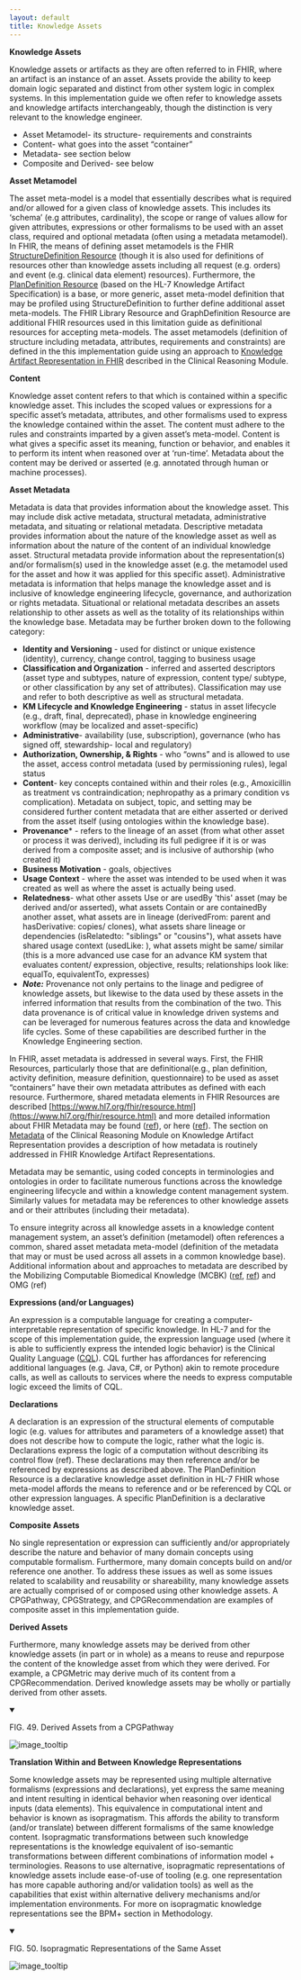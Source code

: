 ```yaml
---
layout: default
title: Knowledge Assets
---
```


**Knowledge Assets**

Knowledge assets or artifacts as they are often referred to in FHIR, where an artifact is an instance of an asset.  Assets provide the ability to keep domain logic separated and distinct from other system logic in complex systems.  In this implementation guide we often refer to knowledge assets and knowledge artifacts interchangeably, though the distinction is very relevant to the knowledge engineer.

*   Asset Metamodel- its structure- requirements and constraints
*   Content- what goes into the asset “container”
*   Metadata- see section below
*   Composite and Derived- see below

**Asset Metamodel**

The asset meta-model is a model that essentially describes what is required and/or allowed for a given class of knowledge assets.  This includes its ‘schema’ (e.g attributes, cardinality), the scope or range of values allow for given attributes, expressions or other formalisms to be used with an asset class, required and optional metadata (often using a metadata metamodel).  In FHIR, the means of defining asset metamodels is the FHIR [StructureDefinition Resource](https://www.hl7.org/fhir/structuredefinition.html) (though it is also used for definitions of resources other than knowledge assets including all request (e.g. orders) and event (e.g. clinical data element) resources).  Furthermore, the [PlanDefinition Resource](https://www.hl7.org/fhir/plandefinition.html) (based on the HL-7 Knowledge Artifact Specification) is a base, or more generic, asset meta-model definition that may be profiled using StructureDefinition to further define additional asset meta-models.  The FHIR Library Resource and GraphDefinition Resource are additional FHIR resources used in this limitation guide as definitional resources for accepting meta-models.   The asset metamodels (definition of structure including metadata, attributes, requirements and constraints) are defined in the this implementation guide using an approach to [Knowledge Artifact Representation in FHIR](https://www.hl7.org/fhir/clinicalreasoning-knowledge-artifact-representation.html) described in the Clinical Reasoning Module.

**Content**

Knowledge asset content refers to that which is contained within a specific knowledge asset.  This includes the scoped values or expressions for a specific asset’s metadata, attributes, and other formalisms used to express the knowledge contained within the asset.  The content must adhere to the rules and constraints imparted by a given asset’s meta-model.  Content is what gives a specific asset its meaning, function or behavior, and enables it to perform its intent when reasoned over at ‘run-time’.  Metadata about the content may be derived or asserted (e.g. annotated through human or machine processes).

**Asset Metadata**

Metadata is data that provides information about the knowledge asset.  This may include disk active metadata, structural metadata, administrative metadata, and situating or relational metadata.  Descriptive metadata provides information about the nature of the knowledge asset as well as information about the nature of the content of an individual knowledge asset.  Structural metadata provide information about the representation(s) and/or formalism(s) used in the knowledge asset (e.g. the metamodel used for the asset and how it was applied for this specific asset).  Administrative metadata is information that helps manage the knowledge asset and is inclusive of knowledge engineering lifecycle, governance, and authorization or rights metadata.  Situational or relational metadata describes an assets relationship to other assets as well as the totality of its relationships within the knowledge base.  Metadata may be further broken down to the following category:



*   **Identity and Versioning** - used for distinct or unique existence (identity), currency, change control, tagging to business usage
*   **Classification and Organization** - inferred and asserted descriptors (asset type and subtypes, nature of expression, content type/ subtype, or other classification by any set of attributes).  Classification may use and refer to both descriptive as well as structural metadata.
*   **KM Lifecycle and Knowledge Engineering** - status in asset lifecycle (e.g., draft, final, deprecated), phase in knowledge engineering workflow (may be localized and asset-specific)
*   **Administrative**- availability (use, subscription), governance (who has signed off, stewardship- local and regulatory)
*   **Authorization, Ownership, & Rights** - who “owns” and is allowed to use the asset, access control metadata (used by permissioning rules), legal status
*   **Content**- key concepts contained within and their roles (e.g., Amoxicillin as treatment vs contraindication; nephropathy as a primary condition vs complication).  Metadata on subject, topic, and setting may be considered further content metadata that are either asserted or derived from the asset itself (using ontologies within the knowledge base).
*   **Provenance*** - refers to the lineage of an asset (from what other asset or process it was derived), including its full pedigree if it is or was derived from a composite asset; and is inclusive of  authorship (who created it)
*   **Business Motivation** - goals, objectives
*   **Usage Context** - where the asset was intended to be used when it was created as well as where the asset is actually being used.
*   **Relatedness**- what other assets Use or are usedBy 'this' asset (may be derived and/or asserted), what assets Contain or are containedBy another asset, what assets are in lineage (derivedFrom: parent and hasDerivative: copies/ clones), what assets share lineage or dependencies (isRelatedto: "siblings" or "cousins"), what assets have shared usage context (usedLike: ), what assets might be same/ similar (this is a more advanced use case for an advance KM system that evaluates content/ expression, objective, results;  relationships look like: equalTo, equivalentTo, expresses)
*   ***Note:*** Provenance not only pertains to the linage and pedigree of knowledge assets, but likewise to the data used by these assets in the inferred information that results from the combination of the two.  This data provenance is of critical value in knowledge driven systems and can be leveraged for numerous features across the data and knowledge life cycles.  Some of these capabilities are described further in the Knowledge Engineering section.

In FHIR, asset metadata is addressed in several ways.  First, the FHIR Resources, particularly those that are definitional(e.g., plan definition, activity definition, measure definition, questionnaire) to be used as asset “containers” have their own metadata attributes as defined with each resource.  Furthermore, shared metadata elements in FHIR Resources are described [https://www.hl7.org/fhir/resource.html](https://www.hl7.org/fhir/resource.html) and more detailed information about FHIR Metadata may be found ([ref](http://www.hl7.org/fhir/metadatatypes.html)), or here ([ref](http://www.hl7.org/implement/standards/product_brief.cfm?product_id=391)).  The section on [Metadata](https://www.hl7.org/fhir/clinicalreasoning-knowledge-artifact-representation.html#metadata) of the Clinical Reasoning Module on Knowledge Artifact Representation provides a description of how metadata is routinely addressed in FHIR Knowledge Artifact Representations.

Metadata may be semantic, using coded concepts in terminologies and ontologies in order to facilitate numerous functions across the knowledge engineering lifecycle and within a knowledge content management system.  Similarly values for metadata may be references to other knowledge assets and or their attributes (including their metadata).

To ensure integrity across all knowledge assets in a knowledge content management system, an asset’s definition (metamodel) often references a common, shared asset metadata meta-model (definition of the metadata that may or must be used across all assets in a common knowledge base).  Additional information about and approaches to metadata are described by the Mobilizing Computable Biomedical Knowledge (MCBK) ([ref](https://precisionmedicine.duke.edu/sites/precisionmedicine.duke.edu/files/field/attachments/GPMF_Richesson.09.27.2018.pdf), [ref](https://deepblue.lib.umich.edu/handle/2027.42/140743)) and OMG (ref)

**Expressions (and/or Languages)**

An expression is a computable language for creating a computer-interpretable representation of specific knowledge.  In HL-7 and for the scope of this implementation guide, the expression language used (where it is able to sufficiently express the intended logic behavior) is the Clinical Quality Language ([CQL](https://cql.hl7.org/)).  CQL further has affordances for referencing additional languages (e.g. Java, C#, or Python) akin to remote procedure calls, as well as callouts to services where the needs to express computable logic exceed the limits of CQL.

**Declarations**

A declaration is an expression of the structural elements of computable logic (e.g. values for attributes and parameters of a knowledge asset) that does not describe how to compute the logic, rather what the logic is.  Declarations express the logic of a computation without describing its control flow (ref).  These declarations may then reference and/or be referenced by expressions as described above.  The PlanDefinition Resource is a declarative knowledge asset definition in HL-7 FHIR whose meta-model affords the means to reference and or be referenced by CQL or other expression languages.  A specific PlanDefinition is a declarative knowledge asset.

**Composite Assets**

No single representation or expression can sufficiently and/or appropriately describe the nature and behavior of many domain concepts using computable formalism.  Furthermore, many domain concepts build on and/or reference one another.  To address these issues as well as some issues related to scalability and reusability or shareability, many knowledge assets are actually comprised of or composed using other knowledge assets.  A CPGPathway, CPGStrategy, and CPGRecommendation are examples of composite asset in this implementation guide.

**Derived Assets**

Furthermore, many knowledge assets may be derived from other knowledge assets (in part or in whole) as a means to reuse and repurpose the content of the knowledge asset from which they were derived.  For example, a CPGMetric may derive much of its content from a CPGRecommendation.  Derived knowledge assets may be wholly or partially derived from other assets.  

<details open>

<summary>

FIG. 49.  Derived Assets from a CPGPathway

</summary>

<img src="assets/images/CPG-06.02-00.png" alt="image_tooltip" class="img-responsive img-rounded center-block"/>

</details>

**Translation Within and Between Knowledge Representations**

Some knowledge assets may be represented using multiple alternative formalisms (expressions and declarations), yet express the same meaning and intent resulting in identical behavior when reasoning over identical inputs (data elements).  This equivalence in computational intent and behavior is known as isopragmatism.  This affords the ability to transform (and/or translate) between different formalisms of the same knowledge content.  Isopragmatic transformations between such knowledge representations is the knowledge equivalent of iso-semantic transformations between different combinations of information model + terminologies.  Reasons to use alternative, isopragmatic representations of knowledge assets include ease-of-use of tooling (e.g. one representation has more capable authoring and/or validation tools) as well as the capabilities that exist within alternative delivery mechanisms and/or implementation environments.  For more on isopragmatic knowledge representations see the BPM+ section in Methodology. <!-- add link !-->

<details open>

<summary>

FIG. 50. Isopragmatic Representations of the Same Asset

</summary>

<img src="assets/images/CPG-06.02-01.png" alt="image_tooltip" class="img-responsive img-rounded center-block"/>

</details>
